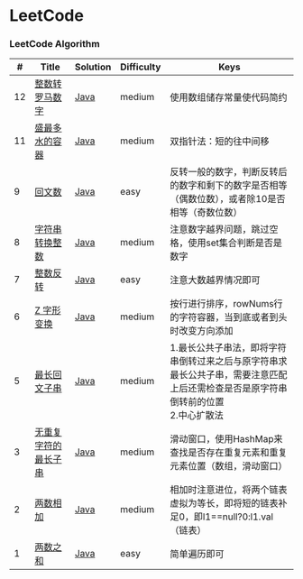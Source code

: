 LeetCode
========

### LeetCode Algorithm



| # | Title | Solution | Difficulty |Keys|
|---| ----- | -------- | ---------- |----|
|12|[整数转罗马数字](https://leetcode-cn.com/problems/integer-to-roman/submissions/) | [Java](https://github.com/HusterHaoYoung/algorithm/blob/master/src/leetcode/intToRoman_12_Solution.java)|medium|使用数组储存常量使代码简约|
|11|[盛最多水的容器](https://leetcode-cn.com/problems/container-with-most-water/) | [Java](https://github.com/HusterHaoYoung/algorithm/blob/master/src/leetcode/maxArea_11_Solution.java)|medium|双指针法：短的往中间移|
|9|[回文数](https://leetcode-cn.com/problems/palindrome-number/solution/hui-wen-shu-by-leetcode/) | [Java](https://github.com/HusterHaoYoung/algorithm/blob/master/src/leetcode/isPalindrome_9_Solution.java)|easy|反转一般的数字，判断反转后的数字和剩下的数字是否相等（偶数位数），或者除10是否相等（奇数位数）|
|8|[字符串转换整数](https://leetcode-cn.com/problems/string-to-integer-atoi/) | [Java](https://github.com/HusterHaoYoung/algorithm/blob/master/src/leetcode/myAtoi_8_Solution.java)|medium|注意数字越界问题，跳过空格，使用set集合判断是否是数字|
|7|[整数反转](https://leetcode-cn.com/problems/reverse-integer/) | [Java](https://github.com/HusterHaoYoung/algorithm/blob/master/src/leetcode/reverse_7_Solution.java)|easy|注意大数越界情况即可|
|6|[Z 字形变换](https://leetcode-cn.com/problems/zigzag-conversion/submissions/) | [Java](https://github.com/HusterHaoYoung/algorithm/blob/master/src/leetcode/convert_6_Solution.java)|medium|按行进行排序，rowNums行的字符容器，当到底或者到头时改变方向添加|
|5|[最长回文子串](https://leetcode-cn.com/problems/longest-palindromic-substring/) | [Java](https://github.com/HusterHaoYoung/algorithm/blob/master/src/leetcode/longestPalindrome_5_Solution.java)|medium|1.最长公共子串法，即将字符串倒转过来之后与原字符串求最长公共子串，需要注意匹配上后还需检查是否是原字符串倒转前的位置<br>2.中心扩散法|
|3|[无重复字符的最长子串](https://leetcode-cn.com/problems/longest-substring-without-repeating-characters/submissions/) | [Java](https://github.com/HusterHaoYoung/algorithm/blob/master/src/leetcode/lengthOfLongestSubstring_3_Solution.java)|medium|滑动窗口，使用HashMap来查找是否存在重复元素和重复元素位置（数组，滑动窗口）|
|2|[两数相加](https://leetcode-cn.com/problems/add-two-numbers/) | [Java](https://github.com/HusterHaoYoung/algorithm/blob/master/src/leetcode/addTwoNumbers_2_Solution.java)|medium|相加时注意进位，将两个链表虚拟为等长，即将短的链表补足0，即l1==null?0:l1.val（链表）|
|1|[两数之和](https://leetcode-cn.com/problems/two-sum/) | [Java](https://github.com/HusterHaoYoung/algorithm/blob/master/src/leetcode/twoSum_1_Solution.java)|easy|简单遍历即可|
